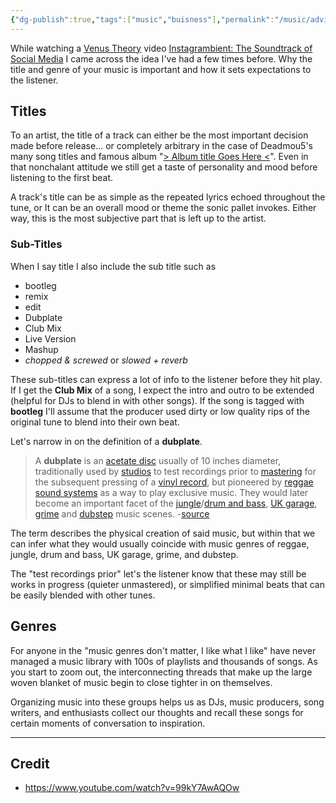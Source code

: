 ```yaml
---
{"dg-publish":true,"tags":["music","buisness"],"permalink":"/music/advice/why-music-song-titles-and-genres-matter/","dgPassFrontmatter":true}
---
```


While watching a [Venus Theory](https://www.youtube.com/@VenusTheory) video [Instagrambient: The Soundtrack of Social Media](https://www.youtube.com/watch?v=99kY7AwAQOw) I came across the idea I've had a few times before. Why the title and genre of your music is important and how it sets expectations to the listener. 
## Titles
To an artist, the title of a track can either be the most important decision made before release... or completely arbitrary in the case of Deadmou5's many song titles and famous album "[> Album title Goes Here <](https://www.discogs.com/release/3940342-Deadmau5--Album-Title-Goes-Here-)". Even in that nonchalant attitude we still get a taste of personality and mood before listening to the first beat. 

A track's title can be as simple as the repeated lyrics echoed throughout the tune, or It can be an overall mood or theme the sonic pallet invokes.  Either way, this is the most subjective part that is left up to the artist.
### Sub-Titles
When I say title I also include the sub title such as 

- bootleg
- remix 
- edit 
- Dubplate
- Club Mix
- Live Version
- Mashup
- *chopped & screwed* or *slowed + reverb*

These sub-titles can express a lot of info to the listener before they hit play. If I get the **Club Mix** of a song, I expect the intro and outro to be extended (helpful for DJs to blend in with other songs). If the song is tagged with **bootleg** I'll assume that the producer used dirty or low quality rips of the original tune to blend into their own beat. 

Let's narrow in on the definition of a **dubplate**.

> A **dubplate** is an [acetate disc](https://en.wikipedia.org/wiki/Acetate_disc "Acetate disc") usually of 10 inches diameter, traditionally used by [studios](https://en.wikipedia.org/wiki/Recording_studio "Recording studio") to test recordings prior to [mastering](https://en.wikipedia.org/wiki/Audio_mastering "Audio mastering") for the subsequent pressing of a [vinyl record](https://en.wikipedia.org/wiki/Vinyl_record "Vinyl record"), but pioneered by [reggae](https://en.wikipedia.org/wiki/Reggae "Reggae") [sound systems](https://en.wikipedia.org/wiki/Reggae_sound_system "Reggae sound system") as a way to play exclusive music. They would later become an important facet of the [jungle](https://en.wikipedia.org/wiki/Jungle_music "Jungle music")/[drum and bass](https://en.wikipedia.org/wiki/Drum_and_bass "Drum and bass"), [UK garage](https://en.wikipedia.org/wiki/UK_garage "UK garage"), [grime](https://en.wikipedia.org/wiki/Grime_\(music_genre\) "Grime (music genre)") and [dubstep](https://en.wikipedia.org/wiki/Dubstep "Dubstep") music scenes.
> -[source](https://en.wikipedia.org/wiki/Dubplate)

The term describes the physical creation of said music, but within that we can infer what they would usually coincide with music genres of reggae, jungle, drum and bass, UK garage, grime, and dubstep. 

The "test recordings prior" let's the listener know that these may still be works in progress (quieter unmastered), or simplified minimal beats that can be easily blended with other tunes. 

## Genres
For anyone in the "music genres don't matter, I like what I like" have never managed a music library with 100s of playlists and thousands of songs. As you start to zoom out, the interconnecting threads that make up the large woven blanket of music begin to close tighter in on themselves. 

Organizing music into these groups helps us as DJs, music producers, song writers, and enthusiasts collect our thoughts and recall these songs for certain moments of conversation to inspiration. 

---
## Credit
- https://www.youtube.com/watch?v=99kY7AwAQOw